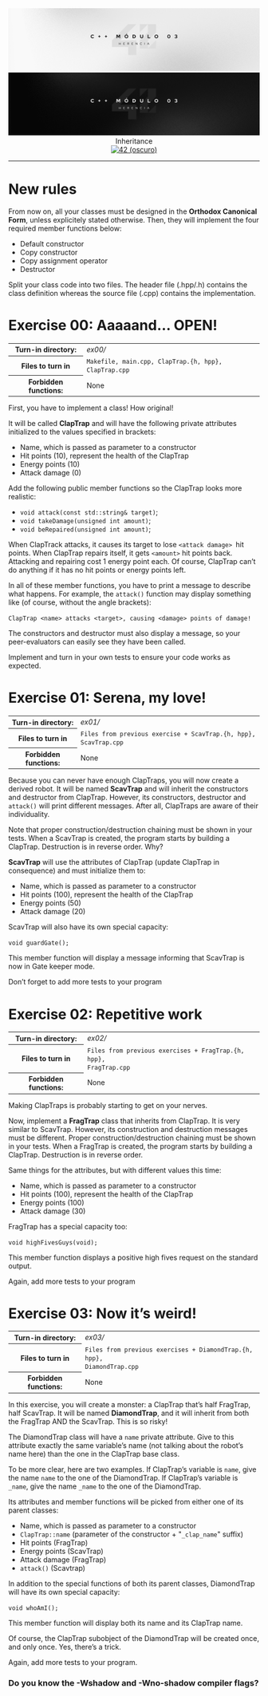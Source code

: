 <div align="center">
    <img src="https://github.com/15Galan/42_project-readmes/blob/master/banners/cursus/projects/cpp_module03-light.png?raw=true#gh-light-mode-only" alt="Banner (claro)" />
    <img src="https://github.com/15Galan/42_project-readmes/blob/master/banners/cursus/projects/cpp_module03-dark.png?raw=true#gh-dark-mode-only" alt="Banner (oscuro)" />
    <br>
    Inheritance
    <br>
    <a href='https://profile.intra.42.fr/users/alvega-g' target="_blank">
        <img alt='42 (oscuro)' src='https://img.shields.io/badge/Málaga-black?style=flat&logo=42&logoColor=white'/>
    </a>
</div>

---

# New rules

From now on, all your classes must be designed in the __Orthodox Canonical Form__,
unless explicitely stated otherwise. Then, they will implement the four required member
functions below:

- Default constructor
- Copy constructor
- Copy assignment operator
- Destructor

Split your class code into two files. The header file (.hpp/.h) contains the class
definition whereas the source file (.cpp) contains the implementation.

# Exercise 00: Aaaaand... OPEN!

<table>
<tr>
	<th>Turn-in directory:</th> 
	<td><i>ex00/</i></td>
</tr>
  <tr>
    <th>Files to turn in</th>
    <td><code>Makefile, main.cpp, ClapTrap.{h, hpp}, ClapTrap.cpp</code></td>
  </tr>
  <tr>
    <th>Forbidden functions:</th>
    <td>None</td>
  </tr>
</table>


First, you have to implement a class! How original!

It will be called __ClapTrap__ and will have the following private attributes initialized
to the values specified in brackets:

- Name, which is passed as parameter to a constructor
- Hit points (10), represent the health of the ClapTrap
- Energy points (10)
- Attack damage (0)

Add the following public member functions so the ClapTrap looks more realistic:

- `void attack(const std::string& target)`;
- `void takeDamage(unsigned int amount)`;
- `void beRepaired(unsigned int amount)`;

When ClapTrack attacks, it causes its target to lose `<attack damage> `hit points.
When ClapTrap repairs itself, it gets `<amount>` hit points back. Attacking and repairing
cost 1 energy point each. Of course, ClapTrap can’t do anything if it has no hit points
or energy points left.

In all of these member functions, you have to print a message to describe what happens. For example, the `attack()` function may display something like (of course, without
the angle brackets):

`ClapTrap <name> attacks <target>, causing <damage> points of damage!`

The constructors and destructor must also display a message, so your peer-evaluators
can easily see they have been called.

Implement and turn in your own tests to ensure your code works as expected.

# Exercise 01: Serena, my love!

<table>
<tr>
	<th>Turn-in directory:</th> 
	<td><i>ex01/</i></td>
</tr>
  <tr>
    <th>Files to turn in</th>
    <td><code>Files from previous exercise + ScavTrap.{h, hpp}, ScavTrap.cpp</code></td>
  </tr>
  <tr>
    <th>Forbidden functions:</th>
    <td>None</td>
  </tr>
</table>

Because you can never have enough ClapTraps, you will now create a derived robot. It will be named __ScavTrap__ and will inherit the constructors and destructor from ClapTrap. However, its constructors, destructor and `attack()` will print different messages. After all, ClapTraps are aware of their individuality.

Note that proper construction/destruction chaining must be shown in your tests. When a ScavTrap is created, the program starts by building a ClapTrap. Destruction is in reverse order. Why?

__ScavTrap__ will use the attributes of ClapTrap (update ClapTrap in consequence) and must initialize them to:

- Name, which is passed as parameter to a constructor
- Hit points (100), represent the health of the ClapTrap
- Energy points (50)
- Attack damage (20)

ScavTrap will also have its own special capacity:

`void guardGate();`

This member function will display a message informing that ScavTrap is now in Gate keeper mode.

Don’t forget to add more tests to your program

# Exercise 02: Repetitive work

<table>
<tr>
	<th>Turn-in directory:</th> 
	<td><i>ex02/</i></td>
</tr>
  <tr>
    <th>Files to turn in</th>
    <td><code>Files from previous exercises + FragTrap.{h, hpp},
FragTrap.cpp</code></td>
  </tr>
  <tr>
    <th>Forbidden functions:</th>
    <td>None</td>
  </tr>
</table>

Making ClapTraps is probably starting to get on your nerves.

Now, implement a __FragTrap__ class that inherits from ClapTrap. It is very similar to ScavTrap. However, its construction and destruction messages must be different. Proper construction/destruction chaining must be shown in your tests. When a FragTrap is created, the program starts by building a ClapTrap. Destruction is in reverse order.

Same things for the attributes, but with different values this time:

- Name, which is passed as parameter to a constructor
- Hit points (100), represent the health of the ClapTrap
- Energy points (100)
- Attack damage (30)

FragTrap has a special capacity too:

`void highFivesGuys(void);`

This member function displays a positive high fives request on the standard output.

Again, add more tests to your program

# Exercise 03: Now it’s weird!

<table>
<tr>
	<th>Turn-in directory:</th> 
	<td><i>ex03/</i></td>
</tr>
  <tr>
    <th>Files to turn in</th>
    <td><code>Files from previous exercises + DiamondTrap.{h, hpp},
DiamondTrap.cpp</code></td>
  </tr>
  <tr>
    <th>Forbidden functions:</th>
    <td>None</td>
  </tr>
</table>

In this exercise, you will create a monster: a ClapTrap that’s half FragTrap, half ScavTrap. It will be named __DiamondTrap__, and it will inherit from both the FragTrap AND the ScavTrap. This is so risky!

The DiamondTrap class will have a `name` private attribute. Give to this attribute exactly the same variable’s name (not talking about the robot’s name here) than the one in the ClapTrap base class.

To be more clear, here are two examples. If ClapTrap’s variable is `name`, give the name `name` to the one of the DiamondTrap. If ClapTrap’s variable is `_name`, give the name `_name` to the one of the DiamondTrap.

Its attributes and member functions will be picked from either one of its parent classes:

- Name, which is passed as parameter to a constructor
- `ClapTrap::name` (parameter of the constructor + "`_clap_name`" suffix)
- Hit points (FragTrap)
- Energy points (ScavTrap)
- Attack damage (FragTrap)
- `attack()` (Scavtrap)

In addition to the special functions of both its parent classes, DiamondTrap will have its own special capacity:

`void whoAmI();`

This member function will display both its name and its ClapTrap name.

Of course, the ClapTrap subobject of the DiamondTrap will be created once, and only
once. Yes, there’s a trick.

Again, add more tests to your program.

### Do you know the -Wshadow and -Wno-shadow compiler flags?